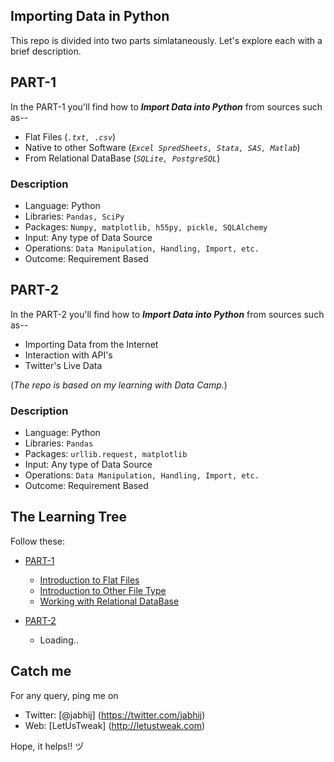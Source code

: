 ## Importing Data in Python

This repo is divided into two parts simlataneously. Let's explore each with a brief description.

## PART-1

In the PART-1 you'll find how to **_Import Data into Python_** from sources such as--

- Flat Files (_` .txt, .csv `_)
- Native to other Software (_` Excel SpredSheets, Stata, SAS, Matlab `_)
- From Relational DataBase (_` SQLite, PostgreSQL `_)

### Description

- Language: Python
- Libraries: `Pandas, SciPy`
- Packages: `Numpy, matplotlib, h55py, pickle, SQLAlchemy`
- Input: Any type of Data Source
- Operations: `Data Manipulation, Handling, Import, etc.`
- Outcome: Requirement Based

## PART-2

In the PART-2 you'll find how to **_Import Data into Python_** from sources such as--

- Importing Data from the Internet
- Interaction with API's 
- Twitter's Live Data

(_The repo is based on my learning with Data Camp._)

### Description

- Language: Python
- Libraries: `Pandas`
- Packages: `urllib.request, matplotlib`
- Input: Any type of Data Source
- Operations: `Data Manipulation, Handling, Import, etc.`
- Outcome: Requirement Based

## The Learning Tree

Follow these:
- [PART-1](https://github.com/jabhij/DataImporting_Python/tree/master/PART-1)
  - [Introduction to Flat Files](https://github.com/jabhij/DataImporting_Python/tree/master/PART-1/Introduction_Flat_Files)
  - [Introduction to Other File Type](https://github.com/jabhij/Data-Importing_Python/new/master/PART-1/Introduction_Other_FileType)
  - [Working with Relational DataBase](https://github.com/jabhij/Data-Importing_Python/tree/master/PART-1/Working_Relational_DataBase)

- [PART-2](https://github.com/jabhij/Data-Importing_Python/tree/master/PART-2) 
  - Loading..

## Catch me

For any query, ping me on 
- Twitter: [@jabhij] (https://twitter.com/jabhij)
- Web: [LetUsTweak] (http://letustweak.com)

Hope, it helps!! ヅ
